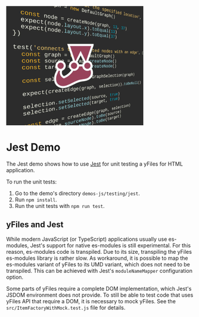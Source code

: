 <img src="../../resources/image/jest.png" alt="demo-thumbnail" height="320"/>

# Jest Demo

The Jest demo shows how to use [Jest](https://jestjs.io/) for unit testing a yFiles for HTML application.

To run the unit tests:

1.  Go to the demo's directory `demos-js/testing/jest`.
2.  Run `npm install`.
3.  Run the unit tests with `npm run test`.

## yFiles and Jest

While modern JavaScript (or TypeScript) applications usually use es-modules, Jest's support for native es-modules is still experimental. For this reason, es-modules code is transpiled. Due to its size, transpiling the yFiles es-modules library is rather slow. As workaround, it is possible to map the es-modules variant of yFiles to its UMD variant, which does not need to be transpiled. This can be achieved with Jest's `moduleNameMapper` configuration option.

Some parts of yFiles require a complete DOM implementation, which Jest's JSDOM environment does not provide. To still be able to test code that uses yFiles API that require a DOM, it is necessary to mock yFiles. See the `src/ItemFactoryWithMock.test.js` file for details.
